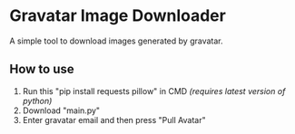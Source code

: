 # Gravatar Image Downloader

A simple tool to download images generated by gravatar.


## How to use
1. Run this "pip install requests pillow" in CMD *(requires latest version of python)*
2. Download "main.py"
3. Enter gravatar email and then press "Pull Avatar"
